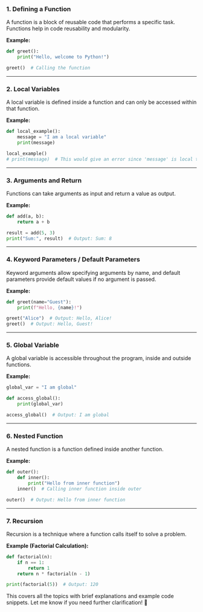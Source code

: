 ### **1. Defining a Function**
A function is a block of reusable code that performs a specific task. Functions help in code reusability and modularity.

**Example:**
```python
def greet():
    print("Hello, welcome to Python!")

greet()  # Calling the function
```

---

### **2. Local Variables**
A local variable is defined inside a function and can only be accessed within that function.

**Example:**
```python
def local_example():
    message = "I am a local variable"
    print(message)

local_example()
# print(message)  # This would give an error since 'message' is local to the function
```

---

### **3. Arguments and Return**
Functions can take arguments as input and return a value as output.

**Example:**
```python
def add(a, b):
    return a + b

result = add(5, 3)
print("Sum:", result)  # Output: Sum: 8
```

---

### **4. Keyword Parameters / Default Parameters**
Keyword arguments allow specifying arguments by name, and default parameters provide default values if no argument is passed.

**Example:**
```python
def greet(name="Guest"):
    print(f"Hello, {name}!")

greet("Alice")  # Output: Hello, Alice!
greet()  # Output: Hello, Guest!
```

---

### **5. Global Variable**
A global variable is accessible throughout the program, inside and outside functions.

**Example:**
```python
global_var = "I am global"

def access_global():
    print(global_var)

access_global()  # Output: I am global
```

---

### **6. Nested Function**
A nested function is a function defined inside another function.

**Example:**
```python
def outer():
    def inner():
        print("Hello from inner function")
    inner()  # Calling inner function inside outer

outer()  # Output: Hello from inner function
```

---

### **7. Recursion**
Recursion is a technique where a function calls itself to solve a problem.

**Example (Factorial Calculation):**
```python
def factorial(n):
    if n == 1:
        return 1
    return n * factorial(n - 1)

print(factorial(5))  # Output: 120
```

This covers all the topics with brief explanations and example code snippets. Let me know if you need further clarification! 🚀
